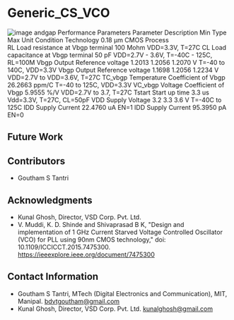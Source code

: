 # Generic_CS_VCO
![image](https://github.com/user-attachments/assets/618bf900-994f-49b7-98ea-0a4d58477aa9)
andgap Performance Parameters
Parameter	Description	Min	Type	Max	Unit	Condition
Technology	0.18 µm CMOS Process					
RL	Load resistance at Vbgp terminal	100			Mohm	VDD=3.3V, T=27C
CL	Load capacitance at Vbgp terminal			50	pF	VDD=2.7V - 3.6V, T=-40C - 125C, RL=100M
Vbgp	Output Reference voltage	1.2013	1.2056	1.2070	V	T=-40 to 140C, VDD=3.3V
Vbgp	Output Reference voltage	1.1698	1.2056	1.2234	V	VDD=2.7V to VDD=3.6V, T=27C
TC_vbgp	Temperature Coefficient of Vbgp		26.2663		ppm/C	T=-40 to 125C, VDD=3.3V
VC_vbgp	Voltage Coefficient of Vbgp		5.9555		%/V	VDD=2.7V to 3.7, T=27C
Tstart	Start up time		3.3		us	Vdd=3.3V, T=27C, CL=50pF
VDD	Supply Voltage	3.2	3.3	3.6	V	T=-40C to 125C
IDD	Supply Current		22.4760		uA	EN=1
IDD	Supply Current		95.3950		pA	EN=0
## Future Work
## Contributors
* Goutham S Tantri
## Acknowledgments
* Kunal Ghosh, Director, VSD Corp. Pvt. Ltd.
* V. Muddi, K. D. Shinde and Shivaprasad B K, "Design and implementation of 1 GHz Current Starved Voltage Controlled Oscillator (VCO) for PLL using 90nm CMOS technology,"  doi: 10.1109/ICCICCT.2015.7475300.  https://ieeexplore.ieee.org/document/7475300


## Contact Information
* Goutham S Tantri, MTech (Digital Electronics and Communication), MIT, Manipal. bdvtgoutham@gmail.com
* Kunal Ghosh, Director, VSD Corp. Pvt. Ltd. kunalghosh@gmail.com

